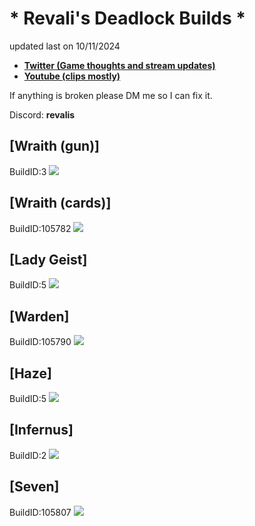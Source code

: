 # * Revali's Deadlock Builds *

updated last on 10/11/2024
* [**Twitter (Game thoughts and stream updates)**](https://x.com/revalis936)
* [**Youtube (clips mostly)**](https://www.youtube.com/@Revalis936)

If anything is broken please DM me so I can fix it. 

Discord: **revalis**

## [Wraith (gun)]
BuildID:3
![](https://imgur.com/a/pQyt1wD)

## [Wraith (cards)]
BuildID:105782
![](https://imgur.com/a/ErdQ30q)

## [Lady Geist]
BuildID:5
![]((https://imgur.com/a/fhnDa1v))

## [Warden]
BuildID:105790
![](https://imgur.com/a/oJjcDSC)

## [Haze]
BuildID:5
![](https://imgur.com/gallery/deadlock-haze-gun-build-wHdt0tR)

## [Infernus]
BuildID:2
![](https://imgur.com/a/cS42eV6)

## [Seven]
BuildID:105807
![](https://imgur.com/a/sCls0ZH)

